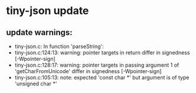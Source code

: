 # tiny-json update

## update warnings:

- tiny-json.c: In function 'parseString':
- tiny-json.c:124:13: warning: pointer targets in return differ in signedness [-Wpointer-sign]
- tiny-json.c:128:17: warning: pointer targets in passing argument 1 of 'getCharFromUnicode' differ in signedness [-Wpointer-sign]
- tiny-json.c:105:13: note: expected 'const char *' but argument is of type 'unsigned char *'
